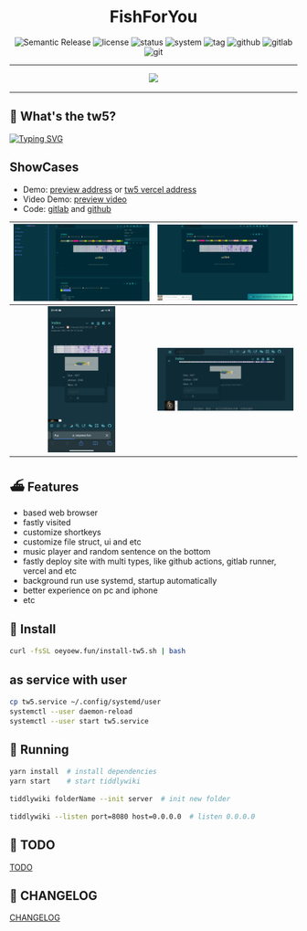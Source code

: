 <div align="center">

<h1 align="center">FishForYou</h1>

<img src="https://img.shields.io/badge/%20%20%F0%9F%93%A6%F0%9F%9A%80-Semantic-e10079.svg?style=flat-square" alt="Semantic Release"/>
<img src="https://img.shields.io/badge/License-GPL--3.0-green.svg?style=flat-square&logo=GNU&color=df967f&label=License" alt="license">
<img src="https://img.shields.io/badge/Maintain-Yes-blueviolet.svg?style=flat-square&logo=Chakra-Ui&color=90E59A&logoColor=green" alt="status" >
<img src="https://img.shields.io/badge/System-Linux-white.svg?style=flat-square&logo=linux&logoColor=white&color=BB9AF7" alt="system">
<img src="https://img.shields.io/gitlab/v/tag/oeyoews/tw5?color=green&logo=FastAPI&style=flat-square" alt="tag">
<img src="https://img.shields.io/badge/Github-Yes-green.svg?style=flat-square&logo=github&label=Github&logoColor=cyan" alt="github">
<img src="https://img.shields.io/badge/Gitlab-Yes-ffcc00.svg?style=flat-square&logo=gitlab&label=Gitlab" alt="gitlab">
<img src="https://img.shields.io/badge/GIT-Yes-green.svg?style=flat-square&logo=git&label=GIT" alt="git">

<hr>

<img src="https://cdn.jsdelivr.net/gh/oeyoews/img/koi-fish.png" width=128/>

</div>

<hr>

## 📢 What's the tw5?

<!-- - A customize tiddlywiki5 edition -->

<a href="https://git.io/typing-svg"><img src="https://readme-typing-svg.herokuapp.com?font=FiraCode&color=7279F3&vCenter=true&lines=+A+customize+tiddlywiki5+edition" alt="Typing SVG" /></a>

## ShowCases

- Demo: [preview address](https://oeyoew.fun) or [tw5 vercel address](https://tw5s.vercel.app/)
- Video Demo: [preview video](https://www.bilibili.com/video/BV13a411D7G6?spm_id_from=333.999.0.0)
- Code: [gitlab](https://gitlab.com/oeyoews/tw5) and [github](https://github.com/oeyoews/tw5)

<div align="center">

| <img src="img/preview.png" alt="preview" width=512/> | <img src="img/01.png" alt="preview" width=512/> |
| :--------------------------------------------------: | :---------------------------------------------: |
|   <img src="img/02.png" alt="preview" height=256/>   | <img src="img/03.png" alt="preview" width=512/> |

</div>

## ⛴️ Features

- based web browser
- fastly visited
- customize shortkeys
- customize file struct, ui and etc
- music player and random sentence on the bottom
- fastly deploy site with multi types, like github actions, gitlab runner, vercel and etc
- background run use systemd, startup automatically
- better experience on pc and iphone
- etc

## 🧳 Install

```bash
curl -fsSL oeyoew.fun/install-tw5.sh | bash
```

## as service with user

```bash
cp tw5.service ~/.config/systemd/user
systemctl --user daemon-reload
systemctl --user start tw5.service
```

## 🏡 Running

```bash
yarn install  # install dependencies
yarn start    # start tiddlywiki
```

```bash
tiddlywiki folderName --init server  # init new folder
```

```bash
tiddlywiki --listen port=8080 host=0.0.0.0  # listen 0.0.0.0
```

## 🌳 TODO

[TODO](docs/TODO.md)

## 🔫 CHANGELOG

[CHANGELOG](docs/CHANGELOG.md)
